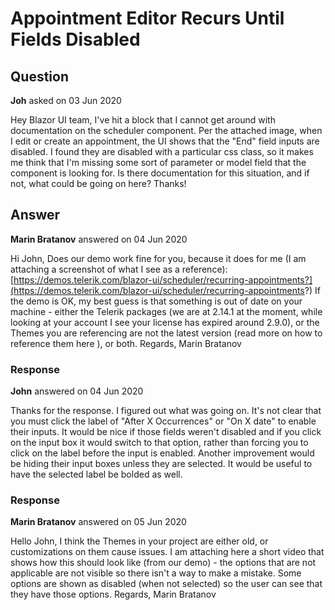 # Appointment Editor Recurs Until Fields Disabled

## Question

**Joh** asked on 03 Jun 2020

Hey Blazor UI team, I've hit a block that I cannot get around with documentation on the scheduler component. Per the attached image, when I edit or create an appointment, the UI shows that the "End" field inputs are disabled. I found they are disabled with a particular css class, so it makes me think that I'm missing some sort of parameter or model field that the component is looking for. Is there documentation for this situation, and if not, what could be going on here? Thanks!

## Answer

**Marin Bratanov** answered on 04 Jun 2020

Hi John, Does our demo work fine for you, because it does for me (I am attaching a screenshot of what I see as a reference): [https://demos.telerik.com/blazor-ui/scheduler/recurring-appointments?](https://demos.telerik.com/blazor-ui/scheduler/recurring-appointments?) If the demo is OK, my best guess is that something is out of date on your machine - either the Telerik packages (we are at 2.14.1 at the moment, while looking at your account I see your license has expired around 2.9.0), or the Themes you are referencing are not the latest version (read more on how to reference them here ), or both. Regards, Marin Bratanov

### Response

**John** answered on 04 Jun 2020

Thanks for the response. I figured out what was going on. It's not clear that you must click the label of "After X Occurrences" or "On X date" to enable their inputs. It would be nice if those fields weren't disabled and if you click on the input box it would switch to that option, rather than forcing you to click on the label before the input is enabled. Another improvement would be hiding their input boxes unless they are selected. It would be useful to have the selected label be bolded as well.

### Response

**Marin Bratanov** answered on 05 Jun 2020

Hello John, I think the Themes in your project are either old, or customizations on them cause issues. I am attaching here a short video that shows how this should look like (from our demo) - the options that are not applicable are not visible so there isn't a way to make a mistake. Some options are shown as disabled (when not selected) so the user can see that they have those options. Regards, Marin Bratanov
